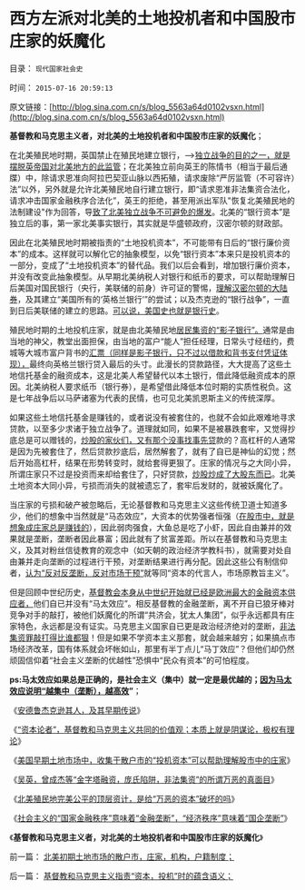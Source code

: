 # 西方左派对北美的土地投机者和中国股市庄家的妖魔化

目录： `现代国家社会史` 

时间： `2015-07-16 20:59:13` 

原文链接：[http://blog.sina.com.cn/s/blog_5563a64d0102vsxn.html](http://blog.sina.com.cn/s/blog_5563a64d0102vsxn.html)

**基督教和马克思主义者，对北美的土地投机者和中国股市庄家的妖魔化**；

在北美殖民地时期，英国禁止在殖民地建立银行，——>[独立战争的目的之一，就是摆脱英帝国对北美地方的此监管](../../../2015/4/19/北美殖民地的经济结构，独立者和爱国者的经济成分；.md)；在北美独立前向英王的陈情书（相当于最后通牒）中，除请求恩准向阿拉巴契亚山脉以西拓殖，请求废除“严厉监管（不可容许）法”以外，另外就是允许北美殖民地自行建立银行，即“请求恩准非法集资合法化，请求冲击国家金融秩序合法化”，英王的拒绝，甚至用派出军队"恢复北美殖民地的法制建设"作为回答，导[致了北美独立战争不可避免的爆发](../../../2011/5/8/北美独立战争英国真的万恶不赦吗？.md)。北美的“银行资本”是独立后的事，第一家北美事实银行，其实就是华盛顿政府，汉密尔顿的财政部。

因此在北美殖民地时期被指责的“土地投机资本”，不可能带有日后的“银行廉价资本”的成本。这样就可以解化它的抽象模型，以免“银行资本”本来只是投机资本的一部分，变成了“土地投机资本”的替代品。我们以后会看到，增加银行廉价资本，并没有改变此抽象模型。从早期北美纳税人对银行和纸币的要求，可以帮助理解日后美国对国民银行（央行，美联储的前身）许可证的警惕，[理解汉密尔顿的大陆券](../../../2014/5/30/汉密尔顿创建的有中国特色的美国政府和国民银行.md)，及其建立“美国所有的‘英格兰银行’”的尝试；以及杰克逊的“银行战争”，一直到日后美联储的建立的思路。[可以说，美国史也就是银行史](../../../2014/4/22/简明美国银行史和中央银行史，和它们的银行券；.md)。

殖民地时期的土地投机庄家，就是由北美殖民地[居民集资的“影子银行”。](../../../2013/10/16/影子银行不是地下银行，影子银行流入炒房业，高房价呈癌症恶化.md)通常是由当地的神父，教堂出面担保，由当地的富户“能人”担任经理，日常头寸经纽约，费城等大城市富户背书的[汇票（同样是影子银行，只不过以借款和背书支付凭证体现），](../../../2014/4/21/请余额宝讲解美国早期的税收，商业，银行和货币.md)最终向英格兰银行贷入最后的头寸。此漫长的贷款路径，大大提高了这些土地信托基金的融资成本，这是北美人希望替代以本土银行，借此降低融资成本的原因。北美纳税人要求纸币（银行券），是希望借此降低本位时期的实质性税负。这是七年战争后以马萨诸塞为代表的民情，也可见北美凯恩斯主义的传统深厚。

如果这些土地信托基金是赚钱的，或者说没有被套住的，也就不会如此艰难地寻求贷款，以至多少求诸于独立战争了。道理就如同，如果不是被暴跌套牢，又觉得抄底总是可以赠钱的，[炒股的家伙们，又有那个没事找事先贷](../../../2014/3/10/激进的衡量，补仓转变为盈利的条件.md)款的？高杠杆的人通常是因为先被套住了，然后贷款抄底后，居然解套了，就有了自已是神仙的幻觉；然后开始高杠杆，结果在形势转变时，就给套得更狠了。庄家的情况与之大同小异，所谓庄家只不过是投资而来却给套住了，只好贷款，[炒股炒成了大股东而已](../../../2014/2/17/A股投资者亏损有多惨？谁亏得最惨？.md)。北美土地资本大同小异，亏损而消失的就被遗忘了，套牢后发财的，就被妖魔化了。

当庄家的亏损和破产被忽略后，无论基督教和马克思主义这些传统卫道士知道多少，他们的想象中当然就是“马态效应”，大资本的优势强者恒强（[在股市中，就是想象成庄家总是赚钱的](../../../2007/12/11/相信自已！散户不必对“机构”过分尊重.md)），因此弱肉强食，大鱼总是吃了小虾，因此自由兼并的效果就是垄断，垄断者因此暴富；因此就有了贫富差距。所以在基督教和马克思主义，及其对粉丝信徒教育的观念中（如天朝的政治经济学教科书），就需要对处自由兼并走向垄断的过程进行干预，对垄断结果进行再分配。因此这些公有制信仰者，[认为“反对反垄断，反对市场干预”](../../../2013/9/22/从宪章运动前后的历史，理解垄断和反垄断的观念，误解，要害；.md)就等同“资本的代言人，市场原教旨主义”。

但是回顾中世纪历史，[基督教会本身从中世纪开始就已经是欧洲最大的金融资本供应者，](../../../2011/6/20/奥地利学派时间性偏好断言是错误的.md)他们自已并没有“马太效应”。相反基督教的金融垄断，离不开自已狼牙棒对竞争对手的敲打，被他们妖魔化的所谓“共济会，犹太人集团”，似乎永远都具有庄家特色，永远都是没有证实。马克思主义国家自已更是政治经济绝对的垄断，[非法集资罪敲打得比谁都狠](../../../2013/7/18/民主即“私相授受的权力神圣不可侵犯”.md)！但是如果不学资本主义那套，就会越来越穷；如果搞点市场经济改革，国有体系就会坏帐如山，那里有半丁点儿“马丁效应”？但他们却仍然顽固信仰着“社会主义垄断的优越性”恐惧中“民众有资本”的可怕程度。

**ps:马太效应如果总是正确的，是社会主义（集中）就一定是最优越的；[因为马太效应说明“越集中（垄断），越高效](../../../2010/1/23/垄断和大企业和社会主义都没有前途.md)”**；

《[安德鲁杰克逊其人，及其早期传说](../../../2015/7/10/安德鲁杰克逊其人，及其早期传说.md)》

《[“资本论者”，基督教和马克思主义共同的价值观；本质上就是阴谋论，极权有理论](../../../2015/7/11/“资本论者”的“庄家阴谋”，基督教和马克思主义共同的价值观；.md)》

《[美国早期土地市场中，收集于散户市的“投机资本”可以帮助理解股市中的庄家](../../../2015/7/12/“资本，投机”是想象中的魔鬼，永远不能举证，也永远不能证伪；.md)》

《[吴英，曾成杰等“金字塔融资，庞氏陷阱，非法集资”的所谓万恶的真面目](../../../2015/7/13/“万恶的资本，非法集资，扰乱社会主义金融秩序”的真面目.md)》

《[北美殖民地完美公平的顶层资计，是给“万恶的资本”破坏的吗](../../../2015/7/14/北美殖民地完美公平的顶层资计，是给“万恶的资本”破坏的吗？.md)》

《[社会主义的“国家金融秩序”意味着“金融垄断”，“经济秩序”意味着“国企垄断”](../../../2015/7/15/基督教和马克思主义指责“资本，投机”时的蕴含语义；.md)》

《**基督教和马克思主义者，对北美的土地投机者和中国股市庄家的妖魔化**》

前一篇： [北美初期土地市场的散户市，庄家，机构，户籍制度；](../../../2015/7/17/北美初期土地市场的散户市，庄家，机构，户籍制度；.md)

后一篇： [基督教和马克思主义指责“资本，投机”时的蕴含语义；](../../../2015/7/15/基督教和马克思主义指责“资本，投机”时的蕴含语义；.md)

